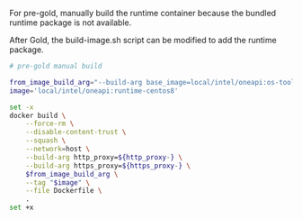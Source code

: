 For pre-gold, manually build the runtime container because the bundled runtime package is not available.

After Gold, the build-image.sh script can be modified to add the runtime package.

```sh
# pre-gold manual build

from_image_build_arg="--build-arg base_image=local/intel/oneapi:os-tools-centos8" 
image='local/intel/oneapi:runtime-centos8'

set -x
docker build \
    --force-rm \
    --disable-content-trust \
    --squash \
    --network=host \
    --build-arg http_proxy=${http_proxy-} \
    --build-arg https_proxy=${https_proxy-} \
    $from_image_build_arg \
    --tag "$image" \
    --file Dockerfile \
    .
set +x

```
